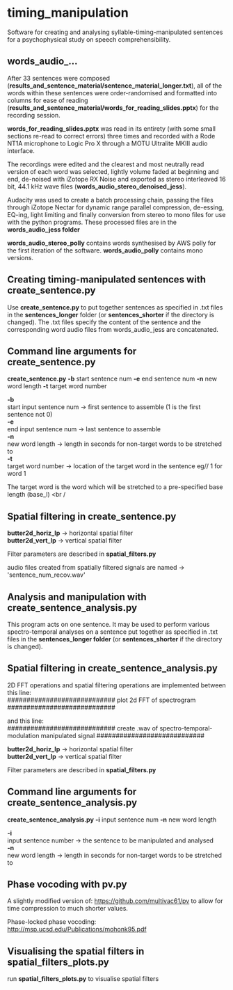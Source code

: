 # timing_manipulation
Software for creating and analysing syllable-timing-manipulated sentences for a psychophysical study on speech comprehensibility.

## words_audio_...
After 33 sentences were composed (**results_and_sentence_material/sentence_material_longer.txt**), all of the words within these sentences were order-randomised and formatted into columns for ease of reading (**results_and_sentence_material/words_for_reading_slides.pptx**) for the recording session. <br />

**words_for_reading_slides.pptx** was read in its entirety (with some small sections re-read to correct errors) three times and recorded with a Rode NT1A microphone to Logic Pro X through a MOTU Ultralite MKIII audio interface. <br />

The recordings were edited and the clearest and most neutrally read version of each word was selected, lightly volume faded at beginning and end, de-noised with iZotope RX Noise and exported as stereo interleaved 16 bit, 44.1 kHz wave files (**words_audio_stereo_denoised_jess**). <br />

Audacity was used to create a batch processing chain, passing the files through iZotope Nectar for dynamic range parallel compression, de-essing, EQ-ing, light limiting and finally conversion from stereo to mono files for use with the python programs. These processed files are in the **words_audio_jess folder** <br />

**words_audio_stereo_polly** contains words synthesised by AWS polly for the first iteration of the software. **words_audio_polly** contains mono versions.

## Creating timing-manipulated sentences with create_sentence.py
Use **create_sentence.py** to put together sentences as specified in .txt files in the **sentences_longer** folder (or **sentences_shorter** if the directory is changed). The .txt files specify the content of the sentence and the corresponding word audio files from words_audio_jess are concatenated.

## Command line arguments for create_sentence.py
**create_sentence.py** **-b** start sentence num **-e** end sentence num **-n** new word length **-t** target word number <br />

**-b** <br />
start input sentence num -> first sentence to assemble (1 is the first sentence not 0) <br />
**-e** <br />
end input sentence num   -> last sentence to assemble <br />
**-n** <br />
new word length          -> length in seconds for non-target words to be stretched to <br />
**-t** <br />
target word number       -> location of the target word in the sentence eg// 1 for word 1 <br />

The target word is the word which will be stretched to a pre-specified base length (base_l) <br /

## Spatial filtering in create_sentence.py
**butter2d_horiz_lp**    -> horizontal spatial filter <br />
**butter2d_vert_lp**     -> vertical spatial filter <br />

Filter parameters are described in **spatial_filters.py** <br />

audio files created from spatially filtered signals are named -> 'sentence_num_recov.wav'

## Analysis and manipulation with create_sentence_analysis.py
This program acts on one sentence. It may be used to perform various spectro-temporal analyses on a sentence put together as specified in .txt files in the **sentences_longer folder** (or **sentences_shorter** if the directory is changed).

## Spatial filtering in create_sentence_analysis.py
2D FFT operations and spatial filtering operations are implemented between this line:<br />
############################ plot 2d FFT of spectrogram ############################<br />

and this line:<br />
############################ create .wav of spectro-temporal-modulation manipulated signal ############################<br />

**butter2d_horiz_lp**    -> horizontal spatial filter <br />
**butter2d_vert_lp**     -> vertical spatial filter <br />

Filter parameters are described in **spatial_filters.py**

## Command line arguments for create_sentence_analysis.py
**create_sentence_analysis.py** **-i** input sentence num **-n** new word length <br />

**-i** <br />
input sentence number    -> the sentence to be manipulated and analysed <br />
**-n** <br />
new word length          -> length in seconds for non-target words to be stretched to <br />

## Phase vocoding with pv.py
A slightly modified version of: https://github.com/multivac61/pv to allow for time compression to much shorter values. <br />

Phase-locked phase vocoding: http://msp.ucsd.edu/Publications/mohonk95.pdf <br />

## Visualising the spatial filters in spatial_filters_plots.py
run **spatial_filters_plots.py** to visualise spatial filters
